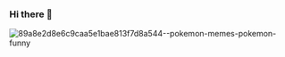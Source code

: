 ### Hi there 👋

![89a8e2d8e6c9caa5e1bae813f7d8a544--pokemon-memes-pokemon-funny](https://user-images.githubusercontent.com/41457938/87620720-a2300580-c762-11ea-96d1-ac678b6c561c.gif)

<!--
**NickSolante/NickSolante** is a ✨ _special_ ✨ repository because its `README.md` (this file) appears on your GitHub profile.

Here are some ideas to get you started:

- 🔭 I’m currently working on ...
- 🌱 I’m currently learning ...
- 👯 I’m looking to collaborate on ...
- 🤔 I’m looking for help with ...
- 💬 Ask me about ...
- 📫 How to reach me: ...
- 😄 Pronouns: ...
- ⚡ Fun fact: ...
-->
